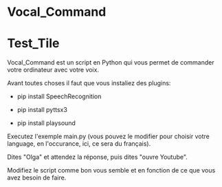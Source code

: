 # Vocal_Command
<h1>Test_Tile</h1>
Vocal_Command est un script en Python qui vous permet de commander votre ordinateur avec votre voix.


Avant toutes choses il faut que vous instaliez des plugins:

- pip install SpeechRecognition

- pip install pyttsx3

- pip install playsound


Executez l'exemple main.py (vous pouvez le modifier pour choisir votre language, en l'occurance, ici, ce sera du français).

Dites "Olga" et attendez la réponse, puis dites "ouvre Youtube".

Modifiez le script comme bon vous semble et en fonction de ce que vous avez besoin de faire.
